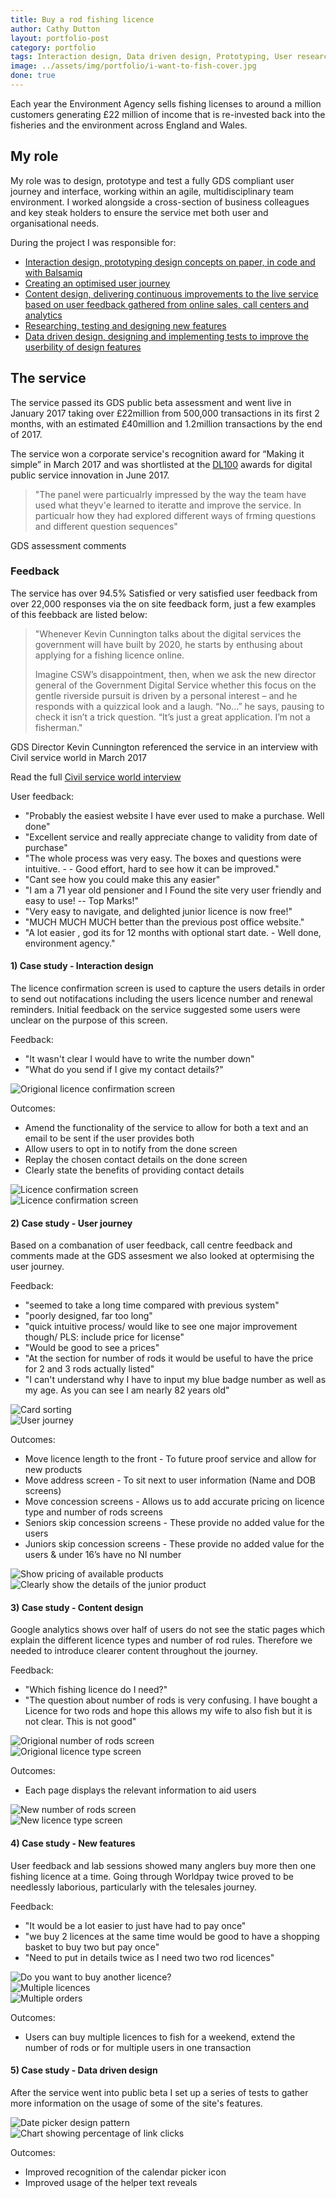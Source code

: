 ```yaml
---
title: Buy a rod fishing licence
author: Cathy Dutton
layout: portfolio-post
category: portfolio
tags: Interaction design, Data driven design, Prototyping, User research, Front end develoment
image: ../assets/img/portfolio/i-want-to-fish-cover.jpg
done: true
---
```



<p class="highlight-quote">
Each year the Environment Agency sells fishing licenses to around a million customers generating £22 million of income that is re-invested back into the fisheries and the environment across England and Wales.
</p>

<h2 class="heading">My role</h2>
My role was to design, prototype and test a fully GDS compliant user journey and interface, working within an agile, multidisciplinary team environment. I worked alongside a cross-section of business colleagues and key steak holders to ensure the service met both user and organisational needs.

During the project I was responsible for:

* <a href="#interaction-design">Interaction design, prototyping design concepts on paper, in code and with Balsamiq</a>
* <a href="#user-journey" class="heading">Creating an optimised user journey</a>
* <a href="#content-design">Content design, delivering continuous improvements to the live service based on user feedback gathered from online sales, call centers and analytics</a>
* <a href="#new-features" >Researching, testing and designing new features</a>
* <a href="#data-driven-design" class="heading">Data driven design, designing and implementing tests to improve the userbility of design features</a>


<h2 class="heading">The service</h2>
The service passed its GDS public beta assessment and went live in January 2017 taking over £22million from 500,000 transactions in its first 2 months, with an estimated £40million and 1.2million transactions by the end of 2017. 

The service won a corporate service's recognition award for “Making it simple” in March 2017 and was shortlisted at the <a href="http://www.digileaders100.com/" title="DL100 awards">DL100</a> awards for digital public service innovation in June 2017.

<blockquote>
"The panel were particualrly impressed by the way the team have used what theyv'e learned to iteratte and improve the service. In particualr how they had explored different ways of frming questions and different question sequences"
</blockquote> 
<p class="quote-name">GDS assessment comments</p>


<h3 class="heading">Feedback</h3>

The service has over 94.5% Satisfied or very satisfied user feedback from over 22,000 responses via the on site feedback form, just a few examples of this feebback are listed below:

<blockquote>
"Whenever Kevin Cunnington talks about the digital services the government will have built by 2020, he starts by enthusing about applying for a fishing licence online.

Imagine CSW’s disappointment, then, when we ask the new director general of the Government Digital Service whether this focus on the gentle riverside pursuit is driven by a personal interest – and he responds with a quizzical look and a laugh. “No...” he says, pausing to check it isn’t a trick question. “It’s just a great application. I’m not a fisherman."
</blockquote>

<p class="quote-name">GDS Director Kevin Cunnington referenced the service in an interview with Civil service world in March 2017</p>

Read the full <a href="http://www.civilserviceworld.com/articles/interview/interview-gds-leader-kevin-cunnington-whitehall-self-help-groups-spend-controls" title="Interview: GDS leader Kevin Cunnington - Civil service world">Civil service world interview</a>

User feedback:

 - "Probably the easiest website I have ever used to make a purchase. Well done"
 - "Excellent service and really appreciate change to validity from date of purchase"
 - "The whole process was very easy. The boxes and questions were intuitive. -  - Good effort, hard to see how it can be improved."
 - "Cant see how you could make this any easier"
 - "I am a 71 year old pensioner and I Found the site very user friendly and easy to use!  --   Top Marks!"
 - "Very easy to navigate, and delighted junior licence is now free!"
 - "MUCH MUCH MUCH better than the previous post office website."
 - "A lot easier , god its for 12 months with optional start date. - Well done, environment agency."


<h4 id ="interaction-design" class="heading">1) Case study - Interaction design</h4>

The licence confirmation screen is used to capture the users details in order to send out notifacations including the users licence number and renewal reminders. Initial feedback on the service suggested some users were unclear on the purpose of this screen.

Feedback:

 * "It wasn't clear I would have to write the number down"
 * "What do you send if I give my contact details?"

<section class="portfolio-images">
<div class="portfolio-piece-wrapper">
    <div class="portfolio-piece">
        <img src="../assets/img/portfolio/fishing-licence/confirmation-screen-one.jpg" class="portfolio-piece__img"  alt="Origional licence confirmation screen">
    </div>
</div>
</section>

Outcomes:

 * Amend the functionality of the service to allow for both a text and an email to be sent if the user provides both
 * Allow users to opt in to notify from the done screen 
 * Replay the chosen contact details on the done screen
 * Clearly state the benefits of providing contact details 


<section class="portfolio-images">
<div class="portfolio-piece-wrapper">
    <div class="portfolio-piece">
        <img src="../assets/img/portfolio/fishing-licence/confirmation-screen-a.jpg" class="portfolio-piece__img"  alt="Licence confirmation screen">
    </div>
</div>
<div class="portfolio-piece-wrapper">
    <div class="portfolio-piece">
        <img src="../assets/img/portfolio/fishing-licence/confirmation-screen-b.jpg" class="portfolio-piece__img"  alt="Licence confirmation screen">
    </div>
</div>
</section>

<h4 id ="user-journey" class="heading">2) Case study - User journey</h4>

Based on a combanation of user feedback, call centre feedback and comments made at the GDS assesment we also looked at optermising the user journey.

Feedback:

* "seemed to take a long time compared with previous system"
* "poorly designed, far too long"
* "quick intuitive process/ would like to see one major improvement though/ PLS: include price for license"
* "Would be good to see a prices"
* "At the section for number of rods it would be useful to have the price for 2 and 3 rods actually listed"
* "I can't understand why I have to input my blue badge number as well as my age. As you can see I am nearly 82 years old"

<section class="portfolio-images">
<div class="portfolio-piece-wrapper">
    <div class="portfolio-piece">
        <img src="../assets/img/portfolio/fishing-licence/card-sort.jpg" class="portfolio-piece__img"  alt="Card sorting">
    </div>
</div>
<div class="portfolio-piece-wrapper">
    <div class="portfolio-piece">
        <img src="../assets/img/portfolio/fishing-licence/user-journey.jpg" class="portfolio-piece__img"  alt="User journey">
    </div>
</div>
</section>

Outcomes:

* Move licence length to the front - To future proof service and allow for new products
* Move address screen - To sit next to user information (Name and DOB screens)
* Move concession screens - Allows us to add accurate pricing on licence type and number of rods screens
* Seniors skip concession screens - These provide no added value for the users
* Juniors skip concession screens - These provide no added value for the users & under 16’s have no NI number

<section class="portfolio-images">
<div class="portfolio-piece-wrapper">
    <div class="portfolio-piece">
        <img src="../assets/img/portfolio/fishing-licence/price-box.jpg" class="portfolio-piece__img"  alt="Show pricing of available products">
    </div>
</div>
<div class="portfolio-piece-wrapper">
    <div class="portfolio-piece">
        <img src="../assets/img/portfolio/fishing-licence/junior-message.jpg" class="portfolio-piece__img"  alt="Clearly show the details of the junior product">
    </div>
</div>
</section>

<h4 id ="content-design" class="heading">3) Case study - Content design</h4>

Google analytics shows over half of users do not see the static pages which explain the different licence types and number of rod rules.
Therefore we needed to introduce clearer content throughout the journey.

Feedback:

* "Which fishing licence do I need?"
* "The question about number of rods is very confusing. I have bought a Licence for two rods and hope this allows my wife to also fish but it is not clear. This is not good"

<section class="portfolio-images">
<div class="portfolio-piece-wrapper">
    <div class="portfolio-piece">
        <img src="../assets/img/portfolio/fishing-licence/rods-origional.jpg" class="portfolio-piece__img"  alt="Origional number of rods screen">
    </div>
</div>
<div class="portfolio-piece-wrapper">
    <div class="portfolio-piece">
        <img src="../assets/img/portfolio/fishing-licence/licence-origional.jpg" class="portfolio-piece__img"  alt="Origional licence type screen">
    </div>
</div>
</section>


Outcomes:

* Each page displays the relevant information to aid users

<section class="portfolio-images">
<div class="portfolio-piece-wrapper">
    <div class="portfolio-piece">
        <img src="../assets/img/portfolio/fishing-licence/rods-new.jpg" class="portfolio-piece__img"  alt="New number of rods screen">
    </div>
</div>
<div class="portfolio-piece-wrapper">
    <div class="portfolio-piece">
        <img src="../assets/img/portfolio/fishing-licence/licence-new.jpg" class="portfolio-piece__img"  alt="New licence type screen">
    </div>
</div>
</section>


<h4 id ="new-features" class="heading">4) Case study - New features</h4>

User feedback and lab sessions showed many anglers buy more then one fishing licence at a time. Going through Worldpay twice proved to be needlessly laborious, particularly with the telesales journey.

Feedback:

* "It would be a lot easier to just have had to pay once"
* "we buy 2 licences at the same time would be good to have a shopping basket to buy two but pay once"
* "Need to put in details twice as I need two two rod licences"


<section class="portfolio-images">
<div class="portfolio-piece-wrapper">
    <div class="portfolio-piece">
        <img src="../assets/img/portfolio/fishing-licence/do-you-want-to-buy-another-licence.jpg" class="portfolio-piece__img"  alt="Do you want to buy another licence?">
    </div>
</div>
<div class="portfolio-piece-wrapper">
    <div class="portfolio-piece">
        <img src="../assets/img/portfolio/fishing-licence/multiple-licences.jpg" class="portfolio-piece__img"  alt="Multiple licences">
    </div>
</div>
</section>

<section class="portfolio-images">
<div class="portfolio-piece-wrapper">
    <div class="portfolio-piece">
        <img src="../assets/img/portfolio/fishing-licence/multiple-orders.jpg" class="portfolio-piece__img"  alt="Multiple orders">
    </div>
</div>
</section>


Outcomes:

* Users can buy multiple licences to fish for a weekend, extend the number of rods or for multiple users in one transaction


<h4 id ="data-driven-design" class="heading">5) Case study - Data driven design</h4>

After the service went into public beta I set up a series of tests to gather more information on the usage of some of the site's features.

<section class="portfolio-images">
<div class="portfolio-piece-wrapper">
    <div class="portfolio-piece">
        <img src="../assets/img/portfolio/fishing-licence/calendar-icon.jpg" class="portfolio-piece__img"  alt="Date picker design pattern">
    </div>
</div>
<div class="portfolio-piece-wrapper">
    <div class="portfolio-piece">
        <img src="../assets/img/portfolio/fishing-licence/calendar-icon-chart.jpg" class="portfolio-piece__img"  alt="Chart showing percentage of link clicks">
    </div>
</div>
</section>

<!-- <section class="portfolio-images">
<div class="portfolio-piece-wrapper">
    <div class="portfolio-piece">
        <img src="../assets/img/portfolio/fishing-licence/calendar-icon-designs.jpg" class="portfolio-piece__img"  alt="Calendar icon designs">
    </div>
</div>
</section> -->


Outcomes:

* Improved recognition of the calendar picker icon
* Improved usage of the helper text reveals


